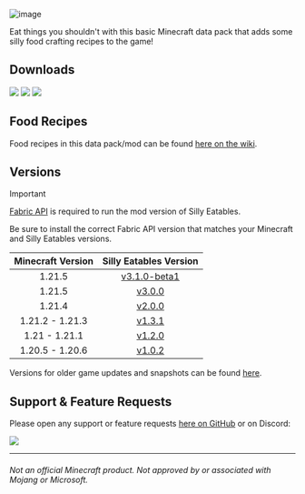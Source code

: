 ![image](https://i.imgur.com/SIx9XZZ.png)

Eat things you shouldn't with this basic Minecraft data pack that adds some silly food crafting recipes to the game!

## Downloads

[![](https://img.shields.io/modrinth/dt/AMZruzFM?label=Modrinth&style=for-the-badge&color=00AF5C&logo=modrinth)](https://modrinth.com/datapack/silly-eatables/)
[![](https://img.shields.io/github/downloads/Classic36-Media/Silly-Eatables/total?label=GitHub&style=for-the-badge&color=181717&logo=github)](https://github.com/Classic36-Media/Silly-Eatables/releases)
[![](https://img.shields.io/spiget/downloads/116362?label=SpigotMC&style=for-the-badge&color=ED8106&logo=spigotmc)](https://www.spigotmc.org/resources/silly-eatables.116362/)

## Food Recipes

Food recipes in this data pack/mod can be found [here on the wiki](https://github.com/Classic36-Media/Silly-Eatables/wiki/Food-Recipes).

## Versions

> [!IMPORTANT]
> [Fabric API](https://modrinth.com/mod/fabric-api) is required to run the mod version of Silly Eatables.
>
> Be sure to install the correct Fabric API version that matches your Minecraft and Silly Eatables versions.

| Minecraft Version | Silly Eatables Version |
| :--: | :--: |
| 1.21.5 |  [v3.1.0-beta1](https://github.com/Classic36-Media/Silly-Eatables/releases/tag/v3.1.0-beta1) |
| 1.21.5 |  [v3.0.0](https://github.com/Classic36-Media/Silly-Eatables/releases/tag/v3.0.0) |
| 1.21.4 |  [v2.0.0](https://github.com/Classic36-Media/Silly-Eatables/releases/tag/v2.0.0) |
| 1.21.2 - 1.21.3 |  [v1.3.1](https://github.com/Classic36-Media/Silly-Eatables/releases/tag/v1.3.1) |
| 1.21 - 1.21.1 |  [v1.2.0](https://github.com/Classic36-Media/Silly-Eatables/releases/tag/v1.2.0) |
| 1.20.5 - 1.20.6 |  [v1.0.2](https://github.com/Classic36-Media/Silly-Eatables/releases/tag/v1.0.2) |

Versions for older game updates and snapshots can be found [here](https://github.com/Classic36-Media/Silly-Eatables/wiki/Versions).

## Support & Feature Requests
Please open any support or feature requests [here on GitHub](https://github.com/Classic36-Media/Silly-Eatables/issues/new/choose) or on Discord:

[![](https://img.shields.io/discord/1107084025442607206?label=Discord&style=for-the-badge&color=5865F2&logo=discord)](https://discord.gg/vZJSDjPcmu)

***

###### Not an official Minecraft product. Not approved by or associated with Mojang or Microsoft.